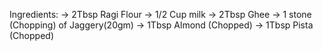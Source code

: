 Ingredients:
-> 2Tbsp Ragi Flour
-> 1/2 Cup milk
-> 2Tbsp Ghee
-> 1 stone (Chopping) of Jaggery(20gm)
-> 1Tbsp Almond (Chopped)
-> 1Tbsp Pista (Chopped)